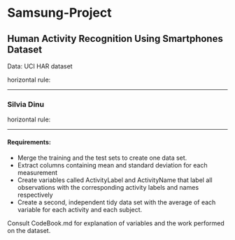 # Samsung-Project

## Human Activity Recognition Using Smartphones Dataset

Data: UCI HAR dataset

horizontal rule:

***
### Silvia Dinu

horizontal rule:

***
#### Requirements:
* Merge the training and the test sets to create one data set.
* Extract columns containing mean and standard deviation for each measurement 
* Create variables called ActivityLabel and ActivityName that label all observations with the corresponding activity labels and names respectively
* Create a second, independent tidy data set with the average of each variable for each activity and each subject.


Consult CodeBook.md for explanation of variables and the work performed on the dataset.
